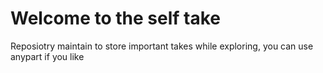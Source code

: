 # Welcome to the self take
Reposiotry maintain to store important takes while exploring, you can use anypart if you like
